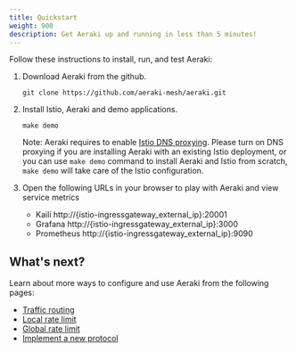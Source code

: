 ```yaml
---
title: Quickstart
weight: 900
description: Get Aeraki up and running in less than 5 minutes!
---
```


Follow these instructions to install, run, and test Aeraki:

 1. Download Aeraki from the github.

    ```console
    git clone https://github.com/aeraki-mesh/aeraki.git
    ```

 2. Install Istio, Aeraki and demo applications.

    ```console
    make demo
    ```

    Note: Aeraki requires to enable [Istio DNS proxying](https://istio.io/latest/docs/ops/configuration/traffic-management/dns-proxy/). Please turn on DNS proxying if you are installing Aeraki with an existing Istio deployment, or you can use ```make demo``` command to install Aeraki and Istio from scratch, ```make demo``` will take care of the Istio configuration.

 3. Open the following URLs in your browser to play with Aeraki and view service metrics

     - Kaili http://{istio-ingressgateway_external_ip}:20001
     - Grafana http://{istio-ingressgateway_external_ip}:3000
     - Prometheus http://{istio-ingressgateway_external_ip}:9090


## What's next?

Learn about more ways to configure and use Aeraki from the following pages:

- [Traffic routing]() 
- [Local rate limit]()
- [Global rate limit]()
- [Implement a new protocol]()

